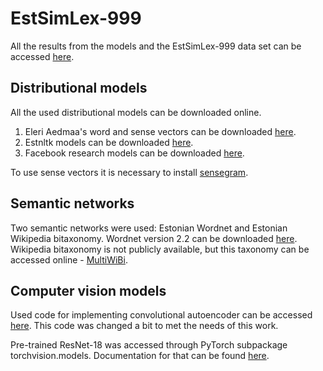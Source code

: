 # EstSimLex-999

All the results from the models and the EstSimLex-999 data set can be accessed [here](https://docs.google.com/spreadsheets/d/12IWabZzPIn0QvetZJvxAshZPX_g0fhoLh1g6OYYSZ0E/edit#gid=0). 

## Distributional models

All the used distributional models can be downloaded online. 
1. Eleri Aedmaa's word and sense vectors can be downloaded [here](https://github.com/eleriaedmaa/embeddings).
2. Estnltk models can be downloaded [here](https://github.com/estnltk/word2vec-models).
3. Facebook research models can be downloaded [here](https://github.com/facebookresearch/fastText/blob/master/docs/crawl-vectors.md).

To use sense vectors it is necessary to install [sensegram](https://github.com/uhh-lt/sensegram).

## Semantic networks

Two semantic networks were used: Estonian Wordnet and Estonian Wikipedia bitaxonomy. 
Wordnet version 2.2 can be downloaded [here](https://gitlab.keeleressursid.ee/avalik/data/blob/master/estwn/estwn-et-2.2.0.xml).
Wikipedia bitaxonomy is not publicly available, but this taxonomy can be accessed online - [MultiWiBi](http://wibitaxonomy.org/).

## Computer vision models 

Used code for implementing convolutional autoencoder can be accessed [here](https://github.com/ankonzoid/artificio/tree/master/image_retrieval). This code was changed a bit to met the needs of this work. 

Pre-trained ResNet-18 was accessed through PyTorch subpackage torchvision.models. Documentation for that can be found [here](https://pytorch.org/docs/stable/torchvision/models.html).

